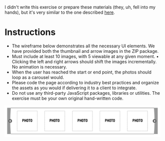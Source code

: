 I didn't write this exercise or prepare these materials (they, uh, fell into my hands), but it's very similar to the one described [here](http://www.computedstyle.com/2010/12/hiring-front-end-engineers.html).

Instructions
============
* The wireframe below demonstrates all the necessary UI elements. We have provided both the thumbnail and arrow images in the ZIP package.
* Must include at least 10 images, with 5 viewable at any given moment. •	Clicking the left and right arrows should shift the images incrementally. No animation is necessary.
* When the user has reached the start or end point, the photos should loop as a carousel would.
* Please code the page according to industry best practices and organize the assets as you would if delivering it to a client to integrate.
* Do not use any third-party JavaScript packages, libraries or utilities. The exercise must be your own original hand-written code.

![Wireframe](https://github.com/adamesque/javascript_exercise/raw/master/wireframe.png)